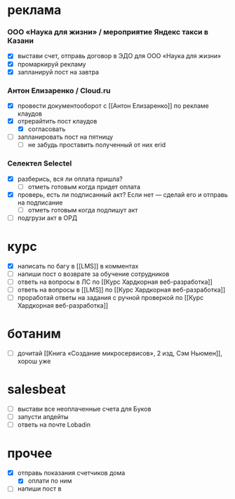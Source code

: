 # реклама
### ООО «Наука для жизни» / мероприятие Яндекс такси в Казани
- [x] выстави счет, отправь договор в ЭДО для ООО «Наука для жизни»
- [x] промаркируй рекламу
- [x] запланируй пост на завтра
### Антон Елизаренко / Cloud.ru 
- [x] провести документооборот с [[Антон Елизаренко]] по рекламе клаудов
- [x] отрерайтить пост клаудов
	- [x] согласовать
- [ ] запланировать пост на пятницу
	- [ ] не забудь проставить полученный от них erid
### Селектел Selectel
- [x] разберись, вся ли оплата пришла?
	- [ ] отметь готовым когда придет оплата
- [x] проверь, есть ли подписанный акт? Если нет — сделай его и отправь на подписание
	- [ ] отметь готовым когда подпишут акт
- [ ] подгрузи акт в ОРД
# курс
- [x] написать по багу в [[LMS]] в комментах
- [ ] напиши пост о возврате за обучение сотрудников
- [ ] ответь на вопросы в ЛС по [[Курс Хардкорная веб-разработка]]
- [ ] ответь на вопросы в [[LMS]] по [[Курс Хардкорная веб-разработка]]
- [ ] проработай ответы на задания с ручной проверкой по [[Курс Хардкорная веб-разработка]]
# ботаним
- [ ] дочитай [[Книга «Создание микросервисов», 2 изд, Сэм Ньюмен]], хорош уже
# salesbeat
- [ ] выстави все неоплаченные счета для Буков
- [ ] запусти апдейты
- [ ] ответь на почте Lobadin
# прочее
- [x] отправь показания счетчиков дома
	- [x] оплати по ним
- [ ] напиши пост в 